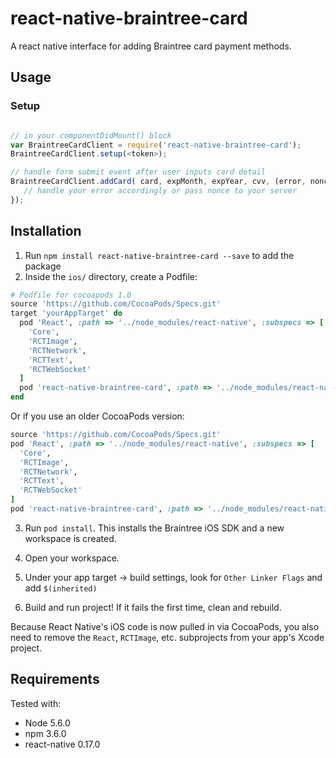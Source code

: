 # react-native-braintree-card

A react native interface for adding Braintree card payment methods.

## Usage

### Setup
```js

// in your componentDidMount() block
var BraintreeCardClient = require('react-native-braintree-card');
BraintreeCardClient.setup(<token>);

// handle form submit event after user inputs card detail
BraintreeCardClient.addCard( card, expMonth, expYear, cvv, (error, nonce) => {
   // handle your error accordingly or pass nonce to your server
});
```

## Installation
1. Run `npm install react-native-braintree-card --save` to add the package
2. Inside the ``ios/`` directory, create a Podfile:

  ```ruby
  # Podfile for cocoapods 1.0
  source 'https://github.com/CocoaPods/Specs.git'
  target 'yourAppTarget' do
    pod 'React', :path => '../node_modules/react-native', :subspecs => [
      'Core',
      'RCTImage',
      'RCTNetwork',
      'RCTText',
      'RCTWebSocket'
    ]
    pod 'react-native-braintree-card', :path => '../node_modules/react-native-braintree-card'
  end
  ```

  Or if you use an older CocoaPods version:
  ```ruby
  source 'https://github.com/CocoaPods/Specs.git'
  pod 'React', :path => '../node_modules/react-native', :subspecs => [
    'Core',
    'RCTImage',
    'RCTNetwork',
    'RCTText',
    'RCTWebSocket'
  ]
  pod 'react-native-braintree-card', :path => '../node_modules/react-native-braintree-card'
  ```

3. Run `pod install`.  This installs the Braintree iOS SDK and a new workspace is created.

4. Open your workspace.

5. Under your app target -> build settings, look for `Other Linker Flags` and add `$(inherited)`

6. Build and run project!  If it fails the first time, clean and rebuild.

Because React Native's iOS code is now pulled in via CocoaPods, you also need to remove the ``React``, ``RCTImage``, etc. subprojects from your app's Xcode project.

## Requirements

Tested with:
* Node 5.6.0
* npm 3.6.0
* react-native 0.17.0
